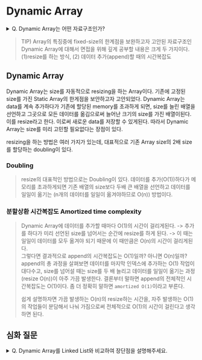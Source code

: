 # Dynamic Array

<details>
<summary>Q. Dynamic Array는 어떤 자료구조인가?</summary>
<div markdown="1">       

Array의 경우 size가 고정되었기 때문에 선언시에 설정한 size보다 많은 갯수의 data가 추가되면 저장할 수 없다. 
이에 반해 Dynamic Array는 저장공간이 가득차게 되면 `resize`를 하여 유동적으로 size를 조절하여 데이터를 저장하는 자료구조이다. 

</div>
</details>

> TIP) Array의 특징중에 fixed-size의 한계점을 보완하고자 고안된 자료구조인 Dynamic Array에 대해서 
> 면접을 위해 깊게 공부할 내용은 크게 두 가지이다. 
> (1)resize를 하는 방식, (2) 데이터 추가(append)할 때의 시간복잡도 

## Dynamic Array

Dynamic Array는 size를 자동적으로 resizing을 하는 Array이다. 기존에 고정된 size를 가진 
Static Array의 한게점을 보안하고자 고안되었다. Dynamic Array는 data를 계속 추가하다가 기존에 할당된 memory를 초과하게 되면, 
size를 늘린 배열을 선언하고 그곳으로 모든 데이터를 옮김으로써 늘어난 크기의 size를 가진 배열이된다. 
이를 resize라고 한다. 이로써 새로운 data를 저장할 수 있게된다. 따라서 Dynamic Array는 size를 미리 고민할 필요없다는 장점이 있다.

resizing을 하는 방법은 여러 가지가 있는데, 대표적으로 기존 Array size의 2배 size를 할당하는 doubling이 있다. 


### Doubling 

> resize의 대표적인 방법으로는 Doubling이 있다. 데이터를 추가(O(1))하다가 메모리를 초과하게되면
> 기존 배열의 size보다 두배 큰 배열을 선언하고 데이터를 일일이 옮기는 (n개의 데이터를 일일이 옮겨야하므로 O(n)) 방법이다. 


### 분할상환 시간복잡도 Amortized time complexity 
> Dynamic Array에 데이터를 추가할 때마다 O(1)의 시간이 걸리게된다. -> 추가를 하다가 미리 선언된 size를 
> 넘어서는 순간에 resize를 하게 된다. -> 이 때는 일일이 데이터를 모두 옮겨야 되기 때문에 이 때만큼은 O(n)의 시간이 걸리게된다. \
> 그렇다면 결과적으로 append의 시간복잡도는 O(1)일까? 아니면 O(n)일까?
> append의 총 과정을 살펴보면 데이터를 마지막 인덱스에 추가하는 O(1) 작업이 대다수고, size를 넘어설 때는 
> size를 두 배 늘리고 데이터를 일일이 옮기는 과정 (resize O(n))이 아주 가끔 발생한다. 
> 결론부터 말하면 append의 전체적인 시간복잡도는 O(1)이다. 좀 더 정확히 말하면 `amortized O(1)`이라고 부른다. 
> 
> 쉽게 설명하자면 가끔 발생하는 O(n)의 resize하는 시간을, 자주 발생하는 O(1)의 작업들이 분담해서 나눠 가짐으로써 
> 전체적으로 O(1)의 시간이 걸린다고 생각하면 된다. 

## 심화 질문 
<details>
<summary>Q. Dynamic Array를 Linked List와 비교하여 장단점을 설명해주세요.</summary>
<div markdown="1">       

LinkedList와 비교했을 때, Dynamic Array의 장점은 
* 데이터 접근과 할당이 O(1)으로 굉장히 빠르다. 이는 index 접근하는 방법이 산술적인 연산 [배열 첫 data의 주솟값] + [offset] 으로 이루어져있기 때문이다. (random access == 바로 접근 가능)
* Dynamic Array의 맨 뒤에 데이터를 추가하거나 삭제하는 것이 상대적으로 빠르다. O(1)

LinkedList와 비교했을 때, Dynamic Array의 단점은
* Dynamic Array의 맨 끝이 아닌 곳에 data를 insert or remove할 때, 느린 편이다. O(n).
  * 느린 이유는 메모리상에서 연속적으로 데이터들이 저장되어 있기 때문에, 데이터를 추가 삭제할 때 뒤에 있는 data들을 모두 한칸씩 shift 해야되기 때문이다. 
* resize를 해야할 때, 예상치 못하게 현저히 낮은 performance가 발생한다. 
* resize에 시간이 많이 걸리므로 필요한 것 이상 memory공간을 할당받는다. 따라서 사용하지 않고 있는 낭비되는 메모리공간이 발생한다.

</div>
</details>

